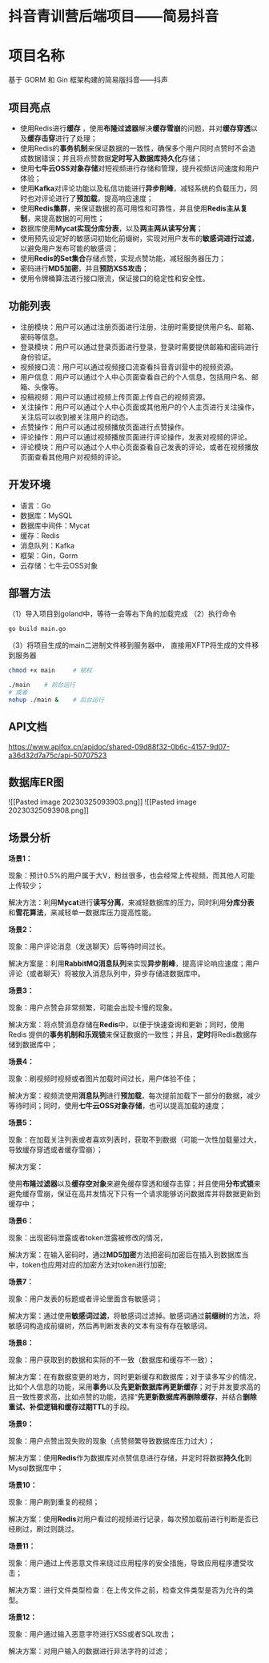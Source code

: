 # 抖音青训营后端项目——简易抖音


# 项目名称

基于 GORM 和 Gin 框架构建的简易版抖音——抖声

## 项目亮点

- 使用Redis进行**缓存** ，使用**布隆过滤器**解决**缓存雪崩**的问题，并对**缓存穿透**以及**缓存击穿**进行了处理；
- 使用Redis的**事务机制**来保证数据的一致性，确保多个用户同时点赞时不会造成数据错误；并且将点赞数据**定时写入数据库持久化**存储；
- 使用**七牛云OSS对象存储**对短视频进行存储和管理，提升视频访问速度和用户体验；
- 使用**Kafka**对评论功能以及私信功能进行**异步削峰**，减轻系统的负载压力，同时也对评论进行了**预加载**，提高响应速度；
- 使用**Redis集群**，来保证数据的高可用性和可靠性，并且使用**Redis主从复制**，来提高数据的可用性；
- 数据库使用**Mycat实现分库分表**，以及**两主两从读写分离**；
- 使用预先设定好的敏感词初始化前缀树，实现对用户发布的**敏感词进行过滤**，以避免用户发布可能的敏感词；
- 使用**Redis的Set集合**存储点赞，实现点赞功能，减轻服务器压力；
- 密码进行**MD5加密**，并且**预防XSS攻击**；
- 使用令牌桶算法进行接口限流，保证接口的稳定性和安全性。

## 功能列表

-   注册模块：用户可以通过注册页面进行注册，注册时需要提供用户名、邮箱、密码等信息。
-   登录模块：用户可以通过登录页面进行登录，登录时需要提供邮箱和密码进行身份验证。
-   视频接口流：用户可以通过视频接口流查看抖音青训营中的视频资源。
-   用户信息：用户可以通过个人中心页面查看自己的个人信息，包括用户名、邮箱、头像等。
-   投稿视频：用户可以通过视频上传页面上传自己的视频资源。
-   关注操作：用户可以通过个人中心页面或其他用户的个人主页进行关注操作，关注后可以收到被关注用户的动态。
-   点赞操作：用户可以通过视频播放页面进行点赞操作。
-   评论操作：用户可以通过视频播放页面进行评论操作，发表对视频的评论。
-   评论模块：用户可以通过个人中心页面查看自己发表的评论，或者在视频播放页面查看其他用户对视频的评论。

## 开发环境

- 语言：Go
- 数据库：MySQL
- 数据库中间件：Mycat
- 缓存：Redis
- 消息队列：Kafka
- 框架：Gin，Gorm
- 云存储：七牛云OSS对象

## 部署方法

（1）导入项目到goland中，等待一会等右下角的加载完成
（2）执行命令
```sh
go build main.go
```
（3）将项目生成的main二进制文件移到服务器中，
直接用XFTP将生成的文件移到服务器
```sh
chmod +x main     # 赋权

./main    # 前台运行
# 或者
nohup ./main &    # 后台运行
```

## API文档

https://www.apifox.cn/apidoc/shared-09d88f32-0b6c-4157-9d07-a36d32d7a75c/api-50707523

## 数据库ER图

![[Pasted image 20230325093903.png]]
![[Pasted image 20230325093908.png]]

## 场景分析

**场景1：**

现象：预计0.5%的用户属于大V，粉丝很多，也会经常上传视频，而其他人可能上传较少；

解决方法：利用**Mycat**进行**读写分离**，来减轻数据库的压力，同时利用**分库分表**和**雪花算法**，来减轻单一数据库压力提高性能。

**场景2：**

现象：用户评论消息（发送聊天）后等待时间过长。

解决方案是：利用**RabbitMQ消息队列**来实现**异步削峰**，提高评论响应速度；用户评论（或者聊天）将被放入消息队列中，异步存储进数据库中。

**场景3：**

现象：用户点赞会非常频繁，可能会出现卡慢的现象。

解决方案：将点赞消息存储在**Redis**中，以便于快速查询和更新；同时，使用Redis 提供的**事务机制和乐观锁**来保证数据的一致性；并且，**定时**将Redis数据存储到数据库中；

**场景4：**

现象：刷视频时视频或者图片加载时间过长，用户体验不佳；

解决方案：视频流使用**消息队列**进行**预加载**，每次提前加载下一部分的数据，减少等待时间；同时，使用**七牛云OSS对象存储**，也可以提高加载的速度；

**场景5：**

现象：在加载关注列表或者喜欢列表时，获取不到数据（可能一次性加载量过大，导致缓存穿透或者缓存雪崩）；

解决方案：

使用**布隆过滤器**以及**缓存空对象**来避免缓存穿透和缓存击穿；并且使用**分布式锁**来避免缓存雪崩，保证在高并发情况下只有一个请求能够访问数据库并将数据更新到缓存中；

**场景6：**

现象：出现密码泄露或者token泄露被修改的情况，

解决方案：在输入密码时，通过**MD5加密**方法把密码加密后在插入到数据库当中，token也应用对应的加密方法对token进行加密;

**场景7：**

现象：用户发表的标题或者评论里面含有敏感词；

解决方案：通过使用**敏感词过滤**，将敏感词过滤掉。敏感词通过**前缀树**的方法，将敏感词构造成前缀树，然后再判断发表的文本有没有存在敏感词。

**场景8：**

现象：用户获取到的数据和实际的不一致（数据库和缓存不一致）；

解决方案：在有数据变更的地方，同时更新缓存和数据库；对于读多写少的情况，比如个人信息的功能，采用**事务**以及**先更新数据库再更新缓存**；对于并发要求高的且一致性要求高，比如点赞的功能，选择“**先更新数据库再删除缓存**，并结合**删除重试、补偿逻辑和缓存过期TTL**的手段。

**场景9：**

现象：用户点赞出现失败的现象（点赞频繁导致数据库压力过大）；

解决方案：使用**Redis**作为数据库对点赞信息进行存储，并定时将数据**持久化**到Mysql数据库中；

**场景10：**

现象：用户刷到重复的视频；

解决方案：使用**Redis**对用户看过的视频进行记录，每次预加载前进行判断是否已经刷过，刷过则跳过。

**场景11：**

现象：用户通过上传恶意文件来绕过应用程序的安全措施，导致应用程序遭受攻击；

解决方案：进行文件类型检查：在上传文件之前，检查文件类型是否为允许的类型。

**场景12：**

现象：用户通过输入恶意字符进行XSS或者SQL攻击；

解决方案：对用户输入的数据进行非法字符的过滤；

